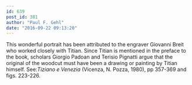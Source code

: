 ```yaml
---
id: 639
post_id: 381
author: "Paul F. Gehl"
date: "2016-09-22 09:13:20"
---
```

This wonderful portrait has been attributed to the engraver Giovanni Breit who worked closely with Titian. Since Titian is mentioned in the preface to the book, scholars Giorgio Padoan and Terisio Pignatti argue that the original of the woodcut must have been a drawing or painting by Titian himself. See:*Tiziano e Venezia* (Vicenza, N. Pozza, 1980), pp 357-369 and figs. 223-226.
